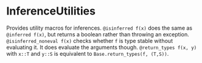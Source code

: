 # InferenceUtilities

Provides utility macros for inferences. `@isinferred f(x)` does the same as `@inferred f(x)`, but returns a boolean rather than throwing an exception. `@isinferred_noneval f(x)` checks whether `f` is type stable without evaluating it. It does evaluate the arguments though. `@return_types f(x, y)` with `x::T` and `y::S` is equivalent to `Base.return_types(f, (T,S))`.
